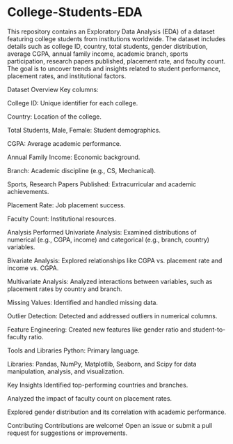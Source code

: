 # College-Students-EDA
This repository contains an Exploratory Data Analysis (EDA) of a dataset featuring college students from institutions worldwide. The dataset includes details such as college ID, country, total students, gender distribution, average CGPA, annual family income, academic branch, sports participation, research papers published, placement rate, and faculty count. The goal is to uncover trends and insights related to student performance, placement rates, and institutional factors.

Dataset Overview
Key columns:

College ID: Unique identifier for each college.

Country: Location of the college.

Total Students, Male, Female: Student demographics.

CGPA: Average academic performance.

Annual Family Income: Economic background.

Branch: Academic discipline (e.g., CS, Mechanical).

Sports, Research Papers Published: Extracurricular and academic achievements.

Placement Rate: Job placement success.

Faculty Count: Institutional resources.

Analysis Performed
Univariate Analysis: Examined distributions of numerical (e.g., CGPA, income) and categorical (e.g., branch, country) variables.

Bivariate Analysis: Explored relationships like CGPA vs. placement rate and income vs. CGPA.

Multivariate Analysis: Analyzed interactions between variables, such as placement rates by country and branch.

Missing Values: Identified and handled missing data.

Outlier Detection: Detected and addressed outliers in numerical columns.

Feature Engineering: Created new features like gender ratio and student-to-faculty ratio.

Tools and Libraries
Python: Primary language.

Libraries: Pandas, NumPy, Matplotlib, Seaborn, and Scipy for data manipulation, analysis, and visualization.



Key Insights
Identified top-performing countries and branches.

Analyzed the impact of faculty count on placement rates.

Explored gender distribution and its correlation with academic performance.

Contributing
Contributions are welcome! Open an issue or submit a pull request for suggestions or improvements.
